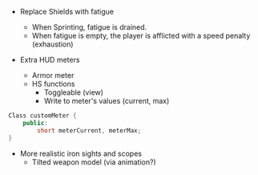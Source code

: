 - Replace Shields with fatigue
	- When Sprinting, fatigue is drained.
	- When fatigue is empty, the player is afflicted with a speed penalty (exhaustion)

- Extra HUD meters
	- Armor meter
	- HS functions
		- Toggleable (view)
		- Write to meter's values (current, max)
```cs
Class customMeter {
	public:
		short meterCurrent, meterMax;
}
```

- More realistic iron sights and scopes
	- Tilted weapon model (via animation?)
